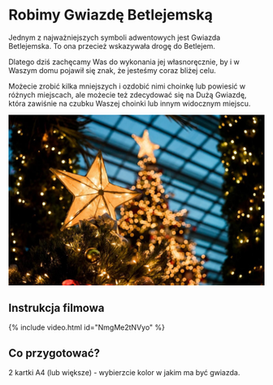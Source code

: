 # Robimy Gwiazdę Betlejemską

Jednym z najważniejszych symboli adwentowych jest Gwiazda Betlejemska. To ona przecież wskazywała drogę do Betlejem.

Dlatego dziś zachęcamy Was do wykonania jej własnoręcznie, by i w Waszym domu pojawił się znak, że jesteśmy coraz bliżej celu.

Możecie zrobić kilka mniejszych i ozdobić nimi choinkę lub powiesić w różnych miejscach, ale możecie też zdecydować się na Dużą Gwiazdę, która zawiśnie na czubku Waszej choinki lub innym widocznym miejscu.
 
![Gwiazda](/img/2021-12-20.jpg)

## Instrukcja filmowa

{% include video.html id="NmgMe2tNVyo" %}

## Co przygotować?

2 kartki A4 (lub większe) - wybierzcie kolor w jakim ma być gwiazda.